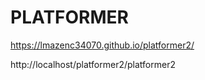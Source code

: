 # PLATFORMER
 
https://lmazenc34070.github.io/platformer2/

http://localhost/platformer2/platformer2
